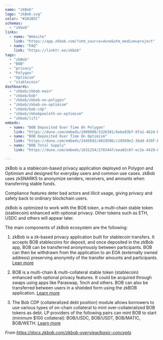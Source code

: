 ```yaml
---
name: "zkBob"
logo: "zkBob.svg"
color: "#2A1B5C"
schemas:
  - "zkbob"
links:
  - name: "Website"
    link: "https://app.zkbob.com/?utm_source=dune&utm_medium=project"
  - name: "FAQ"
    link: "https://linktr.ee/zkbob"
tags:
  - "zkBob"
  - "BOB"
  - "privacy"
  - "Polygon"
  - "Optimism"
  - "stablecoin"
dashboards:
  - "zkbob/zkbob-main"
  - "zkbob/bob"
  - "zkbob/zkbob-on-polygon"
  - "zkbob/zkbob-on-optimism"
  - "zkbob/bob-cdp"
  - "zkbob/zkbobpooleth-on-optimism"
  - "zkbob/lifi"
embeds:
  - name: "BOB Deposited Over Time On Polygon"
    link: "https://dune.com/embeds/2009800/3326301/6ebe83bf-8fa1-4624-b18b-c560c38a8877"
  - name: "BOB Deposited Over Time On Optimism"
    link: "https://dune.com/embeds/2445692/4019506/c10569e2-3bdd-439f-bec4-ee360132a129"
  - name: "BOB Total Supply"
    link: "https://dune.com/embeds/1631254/2703447/eea02c6f-ec2e-4429-8d50-0154b3846178"

---
```


zkBob is a stablecoin-based privacy application deployed on Polygon and Optimism and designed for everyday users and common use cases. zkBob uses zkSNARKS to anonymize senders, receivers, and amounts when transferring stable funds.

Compliance features deter bad actors and illicit usage, giving privacy and safety back to ordinary blockchain users.

zkBob is optimized to work with the BOB token, a multi-chain stable token (stablecoin) enhanced with optional privacy. Other tokens such as ETH, USDC and others will appear later.

The main components of zkBob ecosystem are the following:

1. zkBob is a zk-based privacy application built for stablecoin transfers. It accepts BOB stablecoins for deposit, and once deposited in the zkBob app, BOB can be transferred anonymously between participants. BOB can then be withdrawn from the application to an EOA (externally owned address) preserving anonymity of the transfer amounts and participants. [Lean more](https://docs.zkbob.com/zkbob-overview/readme)

2. BOB is a multi-chain & multi-collateral stable token (stablecoin) enhanced with optional privacy features. It could be acquired through swaps using apps like Paraswap, 1inch and others. BOB can also be transferred between users in a shielded form using the zkBOB application. [Learn more](https://bob-docs.zkbob.com/)

3. The Bob CDP (collateralized debt position) module allows borrowers to use various types of on-chain collateral to mint over-collateralized BOB tokens as debt. LP providers of the following pairs can mint BOB to start (minimum $100 collateral): BOB/USDC, BOB/USDT, BOB/MATIC, BOB/WETH. [Learn more](https://bob-docs.zkbob.com/bob-cdp/about)


*From https://docs.zkbob.com/zkbob-overview/basic-concepts*
